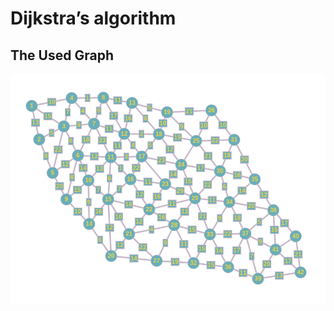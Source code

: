# Dijkstra’s algorithm
## The Used Graph
![Graph picture](https://github.com/Dimple250/Dijkstra-s-algorithm/blob/master/picture/Graph.png)
